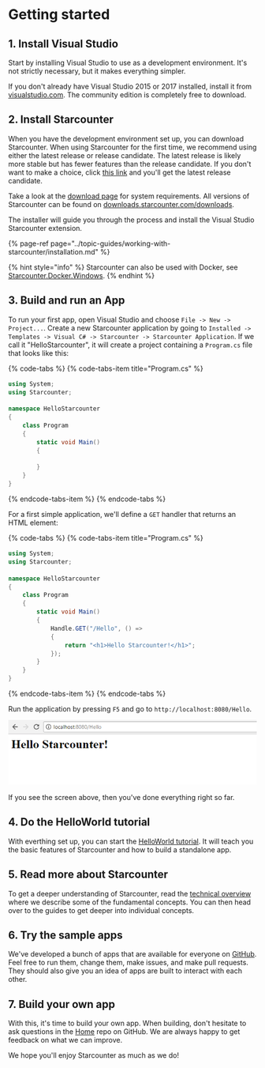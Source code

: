 # Getting started

## 1. Install Visual Studio

Start by installing Visual Studio to use as a development environment. It's not strictly necessary, but it makes everything simpler.

If you don't already have Visual Studio 2015 or 2017 installed, install it from [visualstudio.com](https://www.visualstudio.com/downloads/). The community edition is completely free to download.

## 2. Install Starcounter

When you have the development environment set up, you can download Starcounter. When using Starcounter for the first time, we recommend using either the latest release or release candidate. The latest release is likely more stable but has fewer features than the release candidate. If you don't want to make a choice, click [this link](http://downloads.starcounter.com/download/Starcounter/RC/latest) and you'll get the latest release candidate.

Take a look at the [download page](https://starcounter.io/download/) for system requirements. All versions of Starcounter can be found on [downloads.starcounter.com/downloads](http://downloads.starcounter.com/download).

The installer will guide you through the process and install the Visual Studio Starcounter extension.

{% page-ref page="../topic-guides/working-with-starcounter/installation.md" %}

{% hint style="info" %}
Starcounter can also be used with Docker, see [Starcounter.Docker.Windows](https://github.com/Starcounter/Starcounter.Docker.Windows).
{% endhint %}

## 3. Build and run an App

To run your first app, open Visual Studio and choose `File -> New -> Project...`. Create a new Starcounter application by going to `Installed -> Templates -> Visual C# -> Starcounter -> Starcounter Application`. If we call it "HelloStarcounter", it will create a project containing a `Program.cs` file that looks like this:

{% code-tabs %}
{% code-tabs-item title="Program.cs" %}
```csharp
using System;
using Starcounter;

namespace HelloStarcounter
{
    class Program
    {
        static void Main()
        {

        }
    }
}
```
{% endcode-tabs-item %}
{% endcode-tabs %}

For a first simple application, we'll define a `GET` handler that returns an HTML element:

{% code-tabs %}
{% code-tabs-item title="Program.cs" %}
```csharp
using System;
using Starcounter;

namespace HelloStarcounter
{
    class Program
    {
        static void Main()
        {
            Handle.GET("/Hello", () =>
            {
                return "<h1>Hello Starcounter!</h1>";
            });
        }
    }
}
```
{% endcode-tabs-item %}
{% endcode-tabs %}

Run the application by pressing `F5` and go to `http://localhost:8080/Hello`.

![](../.gitbook/assets/hellostarcounter.PNG)

If you see the screen above, then you've done everything right so far.

## 4. Do the HelloWorld tutorial

With everthing set up, you can start the [HelloWorld tutorial](hello-world-tutorial/). It will teach you the basic features of Starcounter and how to build a standalone app.

## 5. Read more about Starcounter

To get a deeper understanding of Starcounter, read the [technical overview](https://drive.google.com/file/d/0B7ErcI3u1ERkd0lWaEdBc3QxcnJhX2FnYWwwSVFFWjF3ZkdJ/view?usp=sharing) where we describe some of the fundamental concepts. You can then head over to the guides to get deeper into individual concepts.

## 6. Try the sample apps

We've developed a bunch of apps that are available for everyone on [GitHub](https://github.com/starcounterapps). Feel free to run them, change them, make issues, and make pull requests. They should also give you an idea of apps are built to interact with each other.

## 7. Build your own app

With this, it's time to build your own app. When building, don't hesitate to ask questions in the [Home](https://github.com/Starcounter/Home/issues) repo on GitHub. We are always happy to get feedback on what we can improve.

We hope you'll enjoy Starcounter as much as we do!

